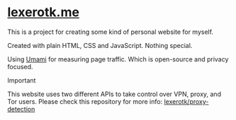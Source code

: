 # [lexerotk.me](https://lexerotk.me)

This is a project for creating some kind of personal website for myself.

Created with plain HTML, CSS and JavaScript. Nothing special.

Using [Umami](https://umami.is/) for measuring page traffic. Which is open-source and privacy focused.

> [!IMPORTANT]
> This website uses two different APIs to take control over VPN, proxy, and Tor users. Please check this repository for more info: [lexerotk/proxy-detection](https://github.com/lexerotk/proxy-detection/)
